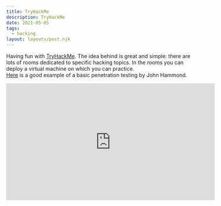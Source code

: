 ```yaml
---
title: TryHackMe
description: TryHackMe
date: 2021-05-05
tags:
  - hacking
layout: layouts/post.njk
---
```

Having fun with <a href="{{ 'https://tryhackme.com/' | url }}">TryHackMe</a>. The idea behind is great and simple: there are lots of rooms dedicated to specific hacking topics. In the rooms you can deploy a virtual machine on which you can practice.
<br />
<a href="{{ 'https://www.youtube.com/watch?v=xl2Xx5YOKcI' | url }}">Here</a> is a good example of a basic penetration testing by John Hammond.
<br />
<iframe width="560" height="315"
src="https://www.youtube.com/watch?v=xl2Xx5YOKcI" 
frameborder="0" 
allow="accelerometer; autoplay; encrypted-media; gyroscope; picture-in-picture" 
allowfullscreen>
</iframe>
